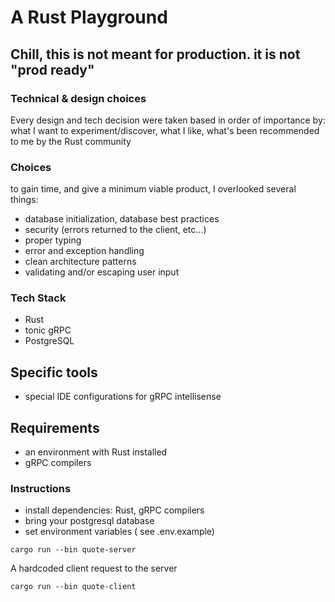 # A Rust Playground
## Chill, this is not meant for production. it is not "prod ready"

### Technical & design choices

Every design and tech decision were taken based in order of importance by: what I want to experiment/discover, what I like, what's been recommended to me by the Rust community

### Choices

to gain time, and give a minimum viable product, I overlooked several things:

- database initialization, database best practices
- security (errors returned to the client, etc...)
- proper typing 
- error and exception handling
- clean architecture patterns
- validating and/or escaping user input

### Tech Stack

- Rust
- tonic gRPC
- PostgreSQL

## Specific tools

- special IDE configurations for gRPC intellisense 

## Requirements

- an environment with Rust installed
- gRPC compilers

### Instructions

- install dependencies: Rust, gRPC compilers
- bring your postgresql database
- set environment variables ( see .env.example)

```shell
cargo run --bin quote-server
```

A hardcoded client request to the server
```shell
cargo run --bin quote-client
```

